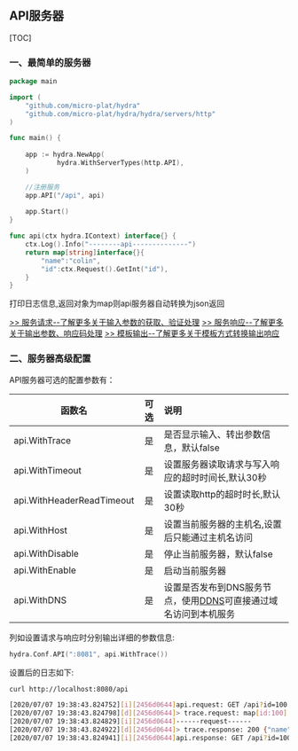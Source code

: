API服务器
----------------------

[TOC]

### 一、最简单的服务器
```go
package main

import (
    "github.com/micro-plat/hydra"
    "github.com/micro-plat/hydra/hydra/servers/http"
)

func main() {
  
	app := hydra.NewApp(
            hydra.WithServerTypes(http.API),
    )

    //注册服务
    app.API("/api", api)
    
    app.Start()
}

func api(ctx hydra.IContext) interface{} {
    ctx.Log().Info("--------api--------------")
    return map[string]interface{}{
        "name":"colin",
        "id":ctx.Request().GetInt("id"),
    }
}
```
打印日志信息,返回对象为map则api服务器自动转换为json返回

[>>  服务请求--了解更多关于输入参数的获取、验证处理](./03-04-req.md)
[>>  服务响应--了解更多关于输出参数、响应码处理](./03-05-resp.md)
[>>  模板输出--了解更多关于模板方式转换输出响应](./03-04-render.md)



### 二、服务器高级配置

API服务器可选的配置参数有：

|函数名|可选|说明|
|-----|:----:|:----|
|api.WithTrace|是|是否显示输入、转出参数信息，默认false|
|api.WithTimeout|是|设置服务器读取请求与写入响应的超时时间长,默认30秒|
|api.WithHeaderReadTimeout|是|设置读取http的超时时长,默认30秒|
|api.WithHost|是|设置当前服务器的主机名,设置后只能通过主机名访问|
|api.WithDisable|是|停止当前服务器，默认false|
|api.WithEnable|是|启动当前服务器|
|api.WithDNS|是|设置是否发布到DNS服务节点，使用[DDNS](https://github.com/micro-plat/ddns)可直接通过域名访问到本机服务|

列如设置请求与响应时分别输出详细的参数信息:
```go
hydra.Conf.API(":8081", api.WithTrace())
```
设置后的日志如下:


```sh
curl http://localhost:8080/api
```

```sh
[2020/07/07 19:38:43.824752][i][2456d0644]api.request: GET /api?id=100 from 192.168.4.121
[2020/07/07 19:38:43.824798][d][2456d0644]> trace.request: map[id:100]
[2020/07/07 19:38:43.824829][i][2456d0644]------request------
[2020/07/07 19:38:43.824922][d][2456d0644]> trace.response: 200 {"name":"colin","id":100}
[2020/07/07 19:38:43.824941][i][2456d0644]api.response: GET /api?id=100 200 trace 192.799µs
```
